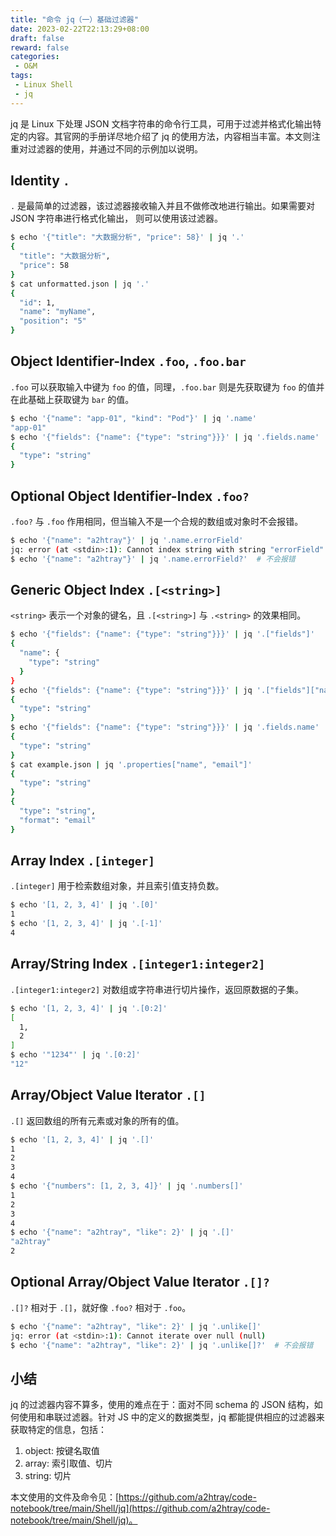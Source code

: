 ```yaml
---
title: "命令 jq（一）基础过滤器"
date: 2023-02-22T22:13:29+08:00
draft: false
reward: false
categories:
 - O&M
tags:
 - Linux Shell
 - jq
---
```


jq 是 Linux 下处理 JSON 文档字符串的命令行工具，可用于过滤并格式化输出特定的内容。其官网的手册详尽地介绍了 jq 的使用方法，内容相当丰富。本文则注重对过滤器的使用，并通过不同的示例加以说明。

<!--more-->

## Identity `.`

`.` 是最简单的过滤器，该过滤器接收输入并且不做修改地进行输出。如果需要对 JSON 字符串进行格式化输出， 则可以使用该过滤器。

```bash
$ echo '{"title": "大数据分析", "price": 58}' | jq '.'
{
  "title": "大数据分析",
  "price": 58
}
$ cat unformatted.json | jq '.'
{
  "id": 1,
  "name": "myName",
  "position": "5"
}
```

## Object Identifier-Index `.foo`, `.foo.bar`

`.foo` 可以获取输入中键为 `foo` 的值，同理，`.foo.bar` 则是先获取键为 `foo` 的值并在此基础上获取键为 `bar` 的值。

```bash
$ echo '{"name": "app-01", "kind": "Pod"}' | jq '.name'
"app-01"
$ echo '{"fields": {"name": {"type": "string"}}}' | jq '.fields.name'
{
  "type": "string"
}
```

## Optional Object Identifier-Index `.foo?`

`.foo?` 与 `.foo` 作用相同，但当输入不是一个合规的数组或对象时不会报错。

```bash
$ echo '{"name": "a2htray"}' | jq '.name.errorField'
jq: error (at <stdin>:1): Cannot index string with string "errorField"
$ echo '{"name": "a2htray"}' | jq '.name.errorField?'  # 不会报错
```

## Generic Object Index `.[<string>]`

`<string>` 表示一个对象的键名，且 `.[<string>]` 与 `.<string>` 的效果相同。

```bash
$ echo '{"fields": {"name": {"type": "string"}}}' | jq '.["fields"]'
{
  "name": {
    "type": "string"
  }
}
$ echo '{"fields": {"name": {"type": "string"}}}' | jq '.["fields"]["name"]'
{
  "type": "string"
}
$ echo '{"fields": {"name": {"type": "string"}}}' | jq '.fields.name'
{
  "type": "string"
}
$ cat example.json | jq '.properties["name", "email"]'
{
  "type": "string"
}
{
  "type": "string",
  "format": "email"
}
```

## Array Index `.[integer]`

`.[integer]` 用于检索数组对象，并且索引值支持负数。

```bash
$ echo '[1, 2, 3, 4]' | jq '.[0]'
1
$ echo '[1, 2, 3, 4]' | jq '.[-1]'
4
```

## Array/String Index `.[integer1:integer2]`

`.[integer1:integer2]` 对数组或字符串进行切片操作，返回原数据的子集。

```bash
$ echo '[1, 2, 3, 4]' | jq '.[0:2]'
[
  1,
  2
]
$ echo '"1234"' | jq '.[0:2]'
"12"
```

## Array/Object Value Iterator `.[]`

`.[]` 返回数组的所有元素或对象的所有的值。

```bash
$ echo '[1, 2, 3, 4]' | jq '.[]'
1
2
3
4
$ echo '{"numbers": [1, 2, 3, 4]}' | jq '.numbers[]'
1
2
3
4
$ echo '{"name": "a2htray", "like": 2}' | jq '.[]'
"a2htray"
2
```

## Optional Array/Object Value Iterator `.[]?`

`.[]?` 相对于 `.[]`，就好像 `.foo?` 相对于 `.foo`。

```bash
$ echo '{"name": "a2htray", "like": 2}' | jq '.unlike[]'
jq: error (at <stdin>:1): Cannot iterate over null (null)
$ echo '{"name": "a2htray", "like": 2}' | jq '.unlike[]?'  # 不会报错
```

## 小结

jq 的过滤器内容不算多，使用的难点在于：面对不同 schema 的 JSON 结构，如何使用和串联过滤器。针对 JS 中的定义的数据类型，jq 都能提供相应的过滤器来获取特定的信息，包括：

1. object: 按键名取值
2. array: 索引取值、切片
3. string: 切片

本文使用的文件及命令见：[https://github.com/a2htray/code-notebook/tree/main/Shell/jq](https://github.com/a2htray/code-notebook/tree/main/Shell/jq)。